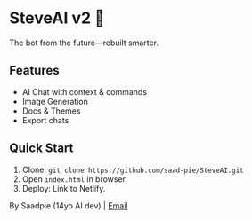 # SteveAI v2 🚀
The bot from the future—rebuilt smarter.

## Features
- AI Chat with context & commands
- Image Generation
- Docs & Themes
- Export chats

## Quick Start
1. Clone: `git clone https://github.com/saad-pie/SteveAI.git`
2. Open `index.html` in browser.
3. Deploy: Link to Netlify.

By Saadpie (14yo AI dev) | [Email](mailto:saadabdulrehman2010@gmail.com)

